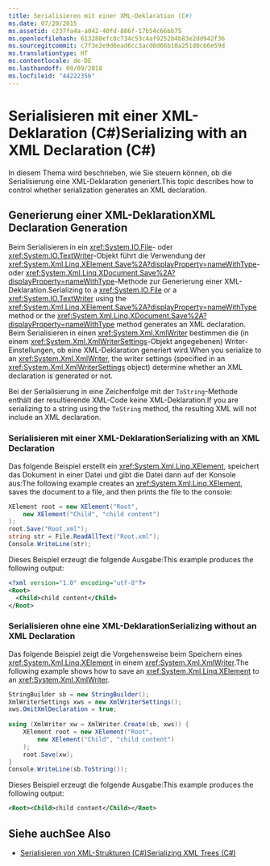 ```yaml
---
title: Serialisieren mit einer XML-Deklaration (C#)
ms.date: 07/20/2015
ms.assetid: c237fa4a-a042-40fd-886f-17b54c66bb75
ms.openlocfilehash: 613280efc8c734c53c4af9252b4b83e2dd942f36
ms.sourcegitcommit: c7f3e2e9d6ead6cc3acd0d66b10a251d0c66e59d
ms.translationtype: HT
ms.contentlocale: de-DE
ms.lasthandoff: 09/09/2018
ms.locfileid: "44222356"
---
```

# <a name="serializing-with-an-xml-declaration-c"></a><span data-ttu-id="e2f3e-102">Serialisieren mit einer XML-Deklaration (C#)</span><span class="sxs-lookup"><span data-stu-id="e2f3e-102">Serializing with an XML Declaration (C#)</span></span>
<span data-ttu-id="e2f3e-103">In diesem Thema wird beschrieben, wie Sie steuern können, ob die Serialisierung eine XML-Deklaration generiert.</span><span class="sxs-lookup"><span data-stu-id="e2f3e-103">This topic describes how to control whether serialization generates an XML declaration.</span></span>  
  
## <a name="xml-declaration-generation"></a><span data-ttu-id="e2f3e-104">Generierung einer XML-Deklaration</span><span class="sxs-lookup"><span data-stu-id="e2f3e-104">XML Declaration Generation</span></span>  
 <span data-ttu-id="e2f3e-105">Beim Serialisieren in ein <xref:System.IO.File>- oder <xref:System.IO.TextWriter>-Objekt führt die Verwendung der <xref:System.Xml.Linq.XElement.Save%2A?displayProperty=nameWithType>- oder <xref:System.Xml.Linq.XDocument.Save%2A?displayProperty=nameWithType>-Methode zur Generierung einer XML-Deklaration.</span><span class="sxs-lookup"><span data-stu-id="e2f3e-105">Serializing to a <xref:System.IO.File> or a <xref:System.IO.TextWriter> using the <xref:System.Xml.Linq.XElement.Save%2A?displayProperty=nameWithType> method or the <xref:System.Xml.Linq.XDocument.Save%2A?displayProperty=nameWithType> method generates an XML declaration.</span></span> <span data-ttu-id="e2f3e-106">Beim Serialisieren in einen <xref:System.Xml.XmlWriter> bestimmen die (in einem <xref:System.Xml.XmlWriterSettings>-Objekt angegebenen) Writer-Einstellungen, ob eine XML-Deklaration generiert wird.</span><span class="sxs-lookup"><span data-stu-id="e2f3e-106">When you serialize to an <xref:System.Xml.XmlWriter>, the writer settings (specified in an <xref:System.Xml.XmlWriterSettings> object) determine whether an XML declaration is generated or not.</span></span>  
  
 <span data-ttu-id="e2f3e-107">Bei der Serialisierung in eine Zeichenfolge mit der `ToString`-Methode enthält der resultierende XML-Code keine XML-Deklaration.</span><span class="sxs-lookup"><span data-stu-id="e2f3e-107">If you are serializing to a string using the `ToString` method, the resulting XML will not include an XML declaration.</span></span>  
  
### <a name="serializing-with-an-xml-declaration"></a><span data-ttu-id="e2f3e-108">Serialisieren mit einer XML-Deklaration</span><span class="sxs-lookup"><span data-stu-id="e2f3e-108">Serializing with an XML Declaration</span></span>  
 <span data-ttu-id="e2f3e-109">Das folgende Beispiel erstellt ein <xref:System.Xml.Linq.XElement>, speichert das Dokument in einer Datei und gibt die Datei dann auf der Konsole aus:</span><span class="sxs-lookup"><span data-stu-id="e2f3e-109">The following example creates an <xref:System.Xml.Linq.XElement>, saves the document to a file, and then prints the file to the console:</span></span>  
  
```csharp  
XElement root = new XElement("Root",  
    new XElement("Child", "child content")  
);  
root.Save("Root.xml");  
string str = File.ReadAllText("Root.xml");  
Console.WriteLine(str);  
```  
  
 <span data-ttu-id="e2f3e-110">Dieses Beispiel erzeugt die folgende Ausgabe:</span><span class="sxs-lookup"><span data-stu-id="e2f3e-110">This example produces the following output:</span></span>  
  
```xml  
<?xml version="1.0" encoding="utf-8"?>  
<Root>  
  <Child>child content</Child>  
</Root>  
```  
  
### <a name="serializing-without-an-xml-declaration"></a><span data-ttu-id="e2f3e-111">Serialisieren ohne eine XML-Deklaration</span><span class="sxs-lookup"><span data-stu-id="e2f3e-111">Serializing without an XML Declaration</span></span>  
 <span data-ttu-id="e2f3e-112">Das folgende Beispiel zeigt die Vorgehensweise beim Speichern eines <xref:System.Xml.Linq.XElement> in einem <xref:System.Xml.XmlWriter>.</span><span class="sxs-lookup"><span data-stu-id="e2f3e-112">The following example shows how to save an <xref:System.Xml.Linq.XElement> to an <xref:System.Xml.XmlWriter>.</span></span>  
  
```csharp  
StringBuilder sb = new StringBuilder();  
XmlWriterSettings xws = new XmlWriterSettings();  
xws.OmitXmlDeclaration = true;  
  
using (XmlWriter xw = XmlWriter.Create(sb, xws)) {  
    XElement root = new XElement("Root",  
        new XElement("Child", "child content")  
    );  
    root.Save(xw);  
}  
Console.WriteLine(sb.ToString());  
```  
  
 <span data-ttu-id="e2f3e-113">Dieses Beispiel erzeugt die folgende Ausgabe:</span><span class="sxs-lookup"><span data-stu-id="e2f3e-113">This example produces the following output:</span></span>  
  
```xml  
<Root><Child>child content</Child></Root>  
```  
  
## <a name="see-also"></a><span data-ttu-id="e2f3e-114">Siehe auch</span><span class="sxs-lookup"><span data-stu-id="e2f3e-114">See Also</span></span>

- [<span data-ttu-id="e2f3e-115">Serialisieren von XML-Strukturen (C#)</span><span class="sxs-lookup"><span data-stu-id="e2f3e-115">Serializing XML Trees (C#)</span></span>](../../../../csharp/programming-guide/concepts/linq/serializing-xml-trees.md)
